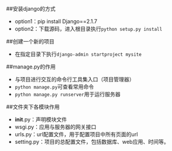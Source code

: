 ##安装django的方式
- option1：pip install Django==2.1.7
- option2：下载源码，进入根目录执行`python setup.py install`

##创建一个新的项目
- 在指定目录下执行`django-admin startproject mysite`

##manage.py的作用
- 与项目进行交互的命令行工具集入口（项目管理器）
- `python manage.py`可查看常用命令
- `python manage.py runserver`用于运行服务器

##文件夹下各模块作用
- __init__.py：声明模块文件
- wsgi.py：应用与服务器的网关接口
- urls.py：url配置文件，用于配置项目中所有页面的url
- setting.py：项目的总配置文件，包括数据库、web应用、时间等。
